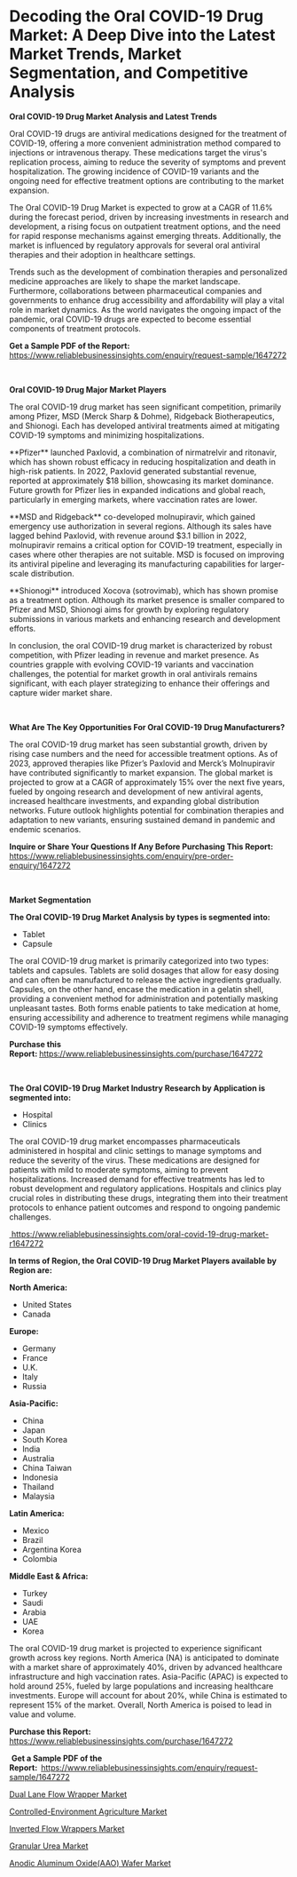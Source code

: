 <p><h1>Decoding the Oral COVID-19 Drug Market: A Deep Dive into the Latest Market Trends, Market Segmentation, and Competitive Analysis</h1></p><p><strong>Oral COVID-19 Drug Market Analysis and Latest Trends</strong></p>
<p><p>Oral COVID-19 drugs are antiviral medications designed for the treatment of COVID-19, offering a more convenient administration method compared to injections or intravenous therapy. These medications target the virus's replication process, aiming to reduce the severity of symptoms and prevent hospitalization. The growing incidence of COVID-19 variants and the ongoing need for effective treatment options are contributing to the market expansion.</p><p>The Oral COVID-19 Drug Market is expected to grow at a CAGR of 11.6% during the forecast period, driven by increasing investments in research and development, a rising focus on outpatient treatment options, and the need for rapid response mechanisms against emerging threats. Additionally, the market is influenced by regulatory approvals for several oral antiviral therapies and their adoption in healthcare settings. </p><p>Trends such as the development of combination therapies and personalized medicine approaches are likely to shape the market landscape. Furthermore, collaborations between pharmaceutical companies and governments to enhance drug accessibility and affordability will play a vital role in market dynamics. As the world navigates the ongoing impact of the pandemic, oral COVID-19 drugs are expected to become essential components of treatment protocols.</p></p>
<p><strong>Get a Sample PDF of the Report:&nbsp;</strong> <a href="https://www.reliablebusinessinsights.com/enquiry/request-sample/1647272?utm_campaign=1113&utm_medium=2&utm_source=Github&utm_content=ia&utm_term=27102024&utm_id=oral-covid-19-drug">https://www.reliablebusinessinsights.com/enquiry/request-sample/1647272</a></p>
<p>&nbsp;</p>
<p><strong>Oral COVID-19 Drug Major Market Players</strong></p>
<p><p>The oral COVID-19 drug market has seen significant competition, primarily among Pfizer, MSD (Merck Sharp & Dohme), Ridgeback Biotherapeutics, and Shionogi. Each has developed antiviral treatments aimed at mitigating COVID-19 symptoms and minimizing hospitalizations.</p><p>**Pfizer** launched Paxlovid, a combination of nirmatrelvir and ritonavir, which has shown robust efficacy in reducing hospitalization and death in high-risk patients. In 2022, Paxlovid generated substantial revenue, reported at approximately $18 billion, showcasing its market dominance. Future growth for Pfizer lies in expanded indications and global reach, particularly in emerging markets, where vaccination rates are lower.</p><p>**MSD and Ridgeback** co-developed molnupiravir, which gained emergency use authorization in several regions. Although its sales have lagged behind Paxlovid, with revenue around $3.1 billion in 2022, molnupiravir remains a critical option for COVID-19 treatment, especially in cases where other therapies are not suitable. MSD is focused on improving its antiviral pipeline and leveraging its manufacturing capabilities for larger-scale distribution.</p><p>**Shionogi** introduced Xocova (sotrovimab), which has shown promise as a treatment option. Although its market presence is smaller compared to Pfizer and MSD, Shionogi aims for growth by exploring regulatory submissions in various markets and enhancing research and development efforts.</p><p>In conclusion, the oral COVID-19 drug market is characterized by robust competition, with Pfizer leading in revenue and market presence. As countries grapple with evolving COVID-19 variants and vaccination challenges, the potential for market growth in oral antivirals remains significant, with each player strategizing to enhance their offerings and capture wider market share.</p></p>
<p>&nbsp;</p>
<p><strong>What Are The Key Opportunities For Oral COVID-19 Drug Manufacturers?</strong></p>
<p><p>The oral COVID-19 drug market has seen substantial growth, driven by rising case numbers and the need for accessible treatment options. As of 2023, approved therapies like Pfizer’s Paxlovid and Merck’s Molnupiravir have contributed significantly to market expansion. The global market is projected to grow at a CAGR of approximately 15% over the next five years, fueled by ongoing research and development of new antiviral agents, increased healthcare investments, and expanding global distribution networks. Future outlook highlights potential for combination therapies and adaptation to new variants, ensuring sustained demand in pandemic and endemic scenarios.</p></p>
<p><strong>Inquire or Share Your Questions If Any Before Purchasing This Report:</strong> <a href="https://www.reliablebusinessinsights.com/enquiry/pre-order-enquiry/1647272?utm_campaign=1113&utm_medium=2&utm_source=Github&utm_content=ia&utm_term=27102024&utm_id=oral-covid-19-drug">https://www.reliablebusinessinsights.com/enquiry/pre-order-enquiry/1647272</a></p>
<p>&nbsp;</p>
<p><strong>Market Segmentation</strong></p>
<p><strong>The Oral COVID-19 Drug Market Analysis by types is segmented into:</strong></p>
<p><ul><li>Tablet</li><li>Capsule</li></ul></p>
<p><p>The oral COVID-19 drug market is primarily categorized into two types: tablets and capsules. Tablets are solid dosages that allow for easy dosing and can often be manufactured to release the active ingredients gradually. Capsules, on the other hand, encase the medication in a gelatin shell, providing a convenient method for administration and potentially masking unpleasant tastes. Both forms enable patients to take medication at home, ensuring accessibility and adherence to treatment regimens while managing COVID-19 symptoms effectively.</p></p>
<p><strong>Purchase this Report:&nbsp;</strong><a href="https://www.reliablebusinessinsights.com/purchase/1647272?utm_campaign=1113&utm_medium=2&utm_source=Github&utm_content=ia&utm_term=27102024&utm_id=oral-covid-19-drug">https://www.reliablebusinessinsights.com/purchase/1647272</a></p>
<p>&nbsp;</p>
<p><strong>The Oral COVID-19 Drug Market Industry Research by Application is segmented into:</strong></p>
<p><ul><li>Hospital</li><li>Clinics</li></ul></p>
<p><p>The oral COVID-19 drug market encompasses pharmaceuticals administered in hospital and clinic settings to manage symptoms and reduce the severity of the virus. These medications are designed for patients with mild to moderate symptoms, aiming to prevent hospitalizations. Increased demand for effective treatments has led to robust development and regulatory applications. Hospitals and clinics play crucial roles in distributing these drugs, integrating them into their treatment protocols to enhance patient outcomes and respond to ongoing pandemic challenges.</p></p>
<p><a href="https://www.reliablebusinessinsights.com/oral-covid-19-drug-market-r1647272?utm_campaign=1113&utm_medium=2&utm_source=Github&utm_content=ia&utm_term=27102024&utm_id=oral-covid-19-drug">&nbsp;https://www.reliablebusinessinsights.com/oral-covid-19-drug-market-r1647272</a></p>
<p><strong>In terms of Region, the Oral COVID-19 Drug Market Players available by Region are:</strong></p>
<p>
    <p> <strong> North America: </strong>
        <ul>
            <li>United States</li>
            <li>Canada</li>
        </ul>
        </p> 
    <p> <strong> Europe: </strong>
        <ul>
            <li>Germany</li>
            <li>France</li>
            <li>U.K.</li>
            <li>Italy</li>
            <li>Russia</li>
        </ul>
        </p> 
    <p> <strong> Asia-Pacific: </strong>
        <ul>
            <li>China</li>
            <li>Japan</li>
            <li>South Korea</li>
            <li>India</li>
            <li>Australia</li>
            <li>China Taiwan</li>
            <li>Indonesia</li>
            <li>Thailand</li>
            <li>Malaysia</li>
        </ul>
        </p> 
    <p> <strong> Latin America: </strong>
        <ul>
            <li>Mexico</li>
            <li>Brazil</li>
            <li>Argentina Korea</li>
            <li>Colombia</li>
        </ul>
        </p> 
    <p> <strong> Middle East & Africa: </strong>
        <ul>
            <li>Turkey</li>
            <li>Saudi</li>
            <li>Arabia</li>
            <li>UAE</li>
            <li>Korea</li>
        </ul>
    </p>
    </p>
<p><p>The oral COVID-19 drug market is projected to experience significant growth across key regions. North America (NA) is anticipated to dominate with a market share of approximately 40%, driven by advanced healthcare infrastructure and high vaccination rates. Asia-Pacific (APAC) is expected to hold around 25%, fueled by large populations and increasing healthcare investments. Europe will account for about 20%, while China is estimated to represent 15% of the market. Overall, North America is poised to lead in value and volume.</p></p>
<p><strong>Purchase this Report: </strong><a href="https://www.reliablebusinessinsights.com/purchase/1647272?utm_campaign=1113&utm_medium=2&utm_source=Github&utm_content=ia&utm_term=27102024&utm_id=oral-covid-19-drug">https://www.reliablebusinessinsights.com/purchase/1647272</a></p>
<p>&nbsp;<strong>Get a Sample PDF of the Report:&nbsp;&nbsp;</strong><a href="https://www.reliablebusinessinsights.com/enquiry/request-sample/1647272?utm_campaign=1113&utm_medium=2&utm_source=Github&utm_content=ia&utm_term=27102024&utm_id=oral-covid-19-drug">https://www.reliablebusinessinsights.com/enquiry/request-sample/1647272</a></p>
<p><strong></strong></p>
<p><p><a href="https://issuu.com/reportprime-2/docs/dual-lane-flow-wrapper-market-size-_0b0b7b3934a51e?utm_campaign=1113&utm_medium=2&utm_source=Github&utm_content=ia&utm_term=27102024&utm_id=oral-covid-19-drug">Dual Lane Flow Wrapper Market</a></p><p><a href="https://www.linkedin.com/pulse/controlled-environment-agriculture-mosaic-piecing-together-global-tomgf?utm_campaign=1113&utm_medium=2&utm_source=Github&utm_content=ia&utm_term=27102024&utm_id=oral-covid-19-drug">Controlled-Environment Agriculture Market</a></p><p><a href="https://issuu.com/reportprime-2/docs/inverted-flow-wrappers-market-size-_eff4e4813f8c08?utm_campaign=1113&utm_medium=2&utm_source=Github&utm_content=ia&utm_term=27102024&utm_id=oral-covid-19-drug">Inverted Flow Wrappers Market</a></p><p><a href="https://www.linkedin.com/pulse/granular-urea-market-evolution-global-trends-regional-dynamics-gtpif?utm_campaign=1113&utm_medium=2&utm_source=Github&utm_content=ia&utm_term=27102024&utm_id=oral-covid-19-drug">Granular Urea Market</a></p><p><a href="https://github.com/lavenaz9fufin/Market-Research-Report-List-1/blob/main/anodic-aluminum-oxideaao-wafer-market.md?utm_campaign=1113&utm_medium=2&utm_source=Github&utm_content=ia&utm_term=27102024&utm_id=oral-covid-19-drug">Anodic Aluminum Oxide(AAO) Wafer Market</a></p></p>